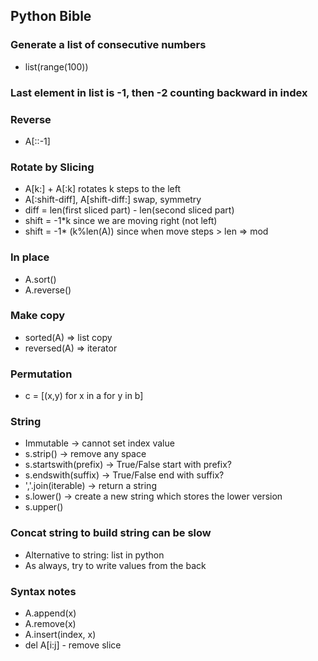 ## Python Bible

### Generate a list of consecutive numbers
 - list(range(100))

### Last element in list is -1, then -2 counting backward in index

### Reverse
- A[::-1]

### Rotate by Slicing
  - A[k:] + A[:k] rotates k steps to the left
  - A[:shift-diff], A[shift-diff:] swap, symmetry
  - diff = len(first sliced part) - len(second sliced part)
  - shift = -1\*k since we are moving right (not left)
  - shift = -1\* (k%len(A)) since when move steps > len => mod

### In place
 -  A.sort()
 - A.reverse()
  
### Make copy
 - sorted(A) => list copy
 - reversed(A) => iterator

### Permutation
- c = [(x,y) for x in a for y in b]

### String
- Immutable -> cannot set index value
- s.strip() -> remove any space
- s.startswith(prefix) -> True/False start with prefix?
- s.endswith(suffix) -> True/False end with suffix?
- ','.join(iterable) -> return a string
- s.lower() -> create a new string which stores the lower version
- s.upper()

### Concat string to build string can be slow
- Alternative to string: list in python
- As always, try to write values from the back


### Syntax notes
- A.append(x)
- A.remove(x)
- A.insert(index, x)
- del A[i:j] - remove slice

